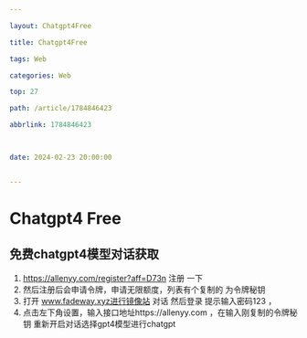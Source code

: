 ```yaml
---

layout: Chatgpt4Free

title: Chatgpt4Free

tags: Web

categories: Web

top: 27

path: /article/1784846423

abbrlink: 1784846423



date: 2024-02-23 20:00:00


---
```



# Chatgpt4 Free





## 免费chatgpt4模型对话获取

1. https://allenyy.com/register?aff=D73n 注册 一下
2. 然后注册后会申请令牌，申请无限额度，列表有个复制的 为令牌秘钥
3. 打开 www.fadeway.xyz进行镜像站 对话 然后登录 提示输入密码123 ，
4. 点击左下角设置，输入接口地址https://allenyy.com ，在输入刚复制的令牌秘钥 重新开启对话选择gpt4模型进行chatgpt



